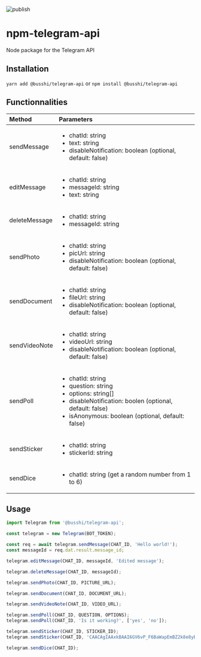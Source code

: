 ![publish](https://github.com/busshi/npm-telegram-api/actions/workflows/publish.yml/badge.svg)

# npm-telegram-api

Node package for the Telegram API

## Installation

`yarn add @busshi/telegram-api`
or 
`npm install @busshi/telegram-api`

## Functionnalities

| Method | Parameters |
| :-- | :-- |
| sendMessage | <ul><li>chatId: string</li><li>text: string</li><li>disableNotification: boolean (optional, default: false)</li></ul> |
| editMessage | <ul><li>chatId: string</li><li>messageId: string</li><li>text: string</li></ul> |
| deleteMessage | <ul><li>chatId: string</li><li>messageId: string</li></ul> |
| sendPhoto | <ul><li>chatId: string</li><li>picUrl: string</li><li>disableNotification: boolean (optional, default: false)</li></ul> |
| sendDocument | <ul><li>chatId: string</li><li>fileUrl: string</li><li>disableNotification: boolean (optional, default: false)</li></ul> |
| sendVideoNote | <ul><li>chatId: string</li><li>videoUrl: string</li><li>disableNotification: boolean (optional, default: false)</li></ul> |
| sendPoll | <ul><li>chatId: string</li><li>question: string</li><li>options: string[]</li><li>disableNotification: boolen (optional, default: false)</li><li>isAnonymous: boolean (optional, default: false)</li></ul> |
| sendSticker | <ul><li>chatId: string</li><li>stickerId: string</li></ul> |
| sendDice | <ul><li>chatId: string (get a random number from 1 to 6)</li></ul> |

## Usage

```js
import Telegram from '@busshi/telegram-api';

const telegram = new Telegram(BOT_TOKEN);

const req = await telegram.sendMessage(CHAT_ID, 'Hello world!');
const messageId = req.dat.result.message_id;

telegram.editMessage(CHAT_ID, messageId, 'Edited message');

telegram.deleteMessage(CHAT_ID, messageId);

telegram.sendPhoto(CHAT_ID, PICTURE_URL);

telegram.sendDocument(CHAT_ID, DOCUMENT_URL);

telegram.sendVideoNote(CHAT_ID, VIDEO_URL);

telegram.sendPoll(CHAT_ID, QUESTION, OPTIONS);
telegram.sendPoll(CHAT_ID, 'Is it working?', ['yes', 'no']);

telegram.sendSticker(CHAT_ID, STICKER_ID);
telegram.sendSticker(CHAT_ID, 'CAACAgIAAxkBAAI6GV6vP_F6BaWapEmBZ2k8e8yBi2xMAAICAwACusCVBTRFBuRNlNodGQQ');

telegram.sendDice(CHAT_ID);
```
